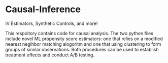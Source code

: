 # Causal-Inference
IV Estimators, Synthetic Controls, and more!

This respoitory contains code for causal analysis. The two python files include novel ML propensity score estimators: one that relies on a modified nearest negihbor matching alogoritm and one that using clustering to form groups of similar observations. Both procedures can be used to establish treatment effects and conduct A/B testing.
